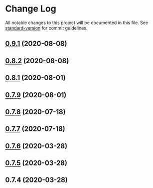 # Change Log

All notable changes to this project will be documented in this file. See [standard-version](https://github.com/conventional-changelog/standard-version) for commit guidelines.

<a name="0.9.1"></a>
## [0.9.1](https://github.com/KErez/yassi/compare/v0.8.2...v0.9.1) (2020-08-08)



<a name="0.8.2"></a>
## [0.8.2](https://github.com/KErez/yassi/compare/v0.8.1...v0.8.2) (2020-08-08)



<a name="0.8.1"></a>
## [0.8.1](https://github.com/KErez/yassi/compare/v0.7.9...v0.8.1) (2020-08-01)



<a name="0.7.9"></a>
## [0.7.9](https://github.com/KErez/yassi/compare/v0.7.8...v0.7.9) (2020-08-01)



<a name="0.7.8"></a>
## [0.7.8](https://github.com/KErez/yassi/compare/v0.7.7...v0.7.8) (2020-07-18)



<a name="0.7.7"></a>
## [0.7.7](https://github.com/KErez/yassi/compare/v0.7.6...v0.7.7) (2020-07-18)



<a name="0.7.6"></a>
## [0.7.6](https://github.com/KErez/yassi/compare/v0.7.4...v0.7.6) (2020-03-28)



<a name="0.7.5"></a>
## [0.7.5](https://github.com/KErez/yassi/compare/v0.7.4...v0.7.5) (2020-03-28)



<a name="0.7.4"></a>
## 0.7.4 (2020-03-28)
